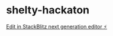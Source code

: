 # shelty-hackaton

[Edit in StackBlitz next generation editor ⚡️](https://stackblitz.com/~/github.com/tomastk/shelty-hackaton)